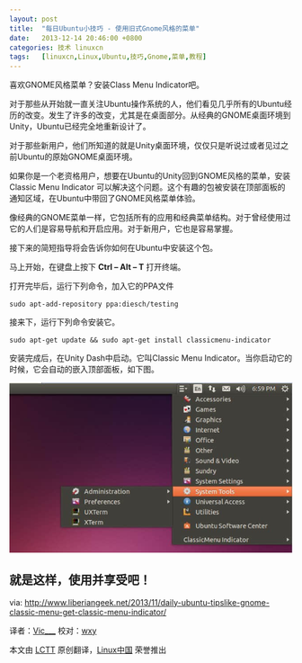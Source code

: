 ```yaml
---
layout: post
title:	"每日Ubuntu小技巧 - 使用旧式Gnome风格的菜单"
date:	2013-12-14 20:46:00 +0800 
categories:	技术 linuxcn 
tags:	[linuxcn,Linux,Ubuntu,技巧,Gnome,菜单,教程]
---
```



喜欢GNOME风格菜单？安装Class Menu Indicator吧。


对于那些从开始就一直关注Ubuntu操作系统的人，他们看见几乎所有的Ubuntu经历的改变。发生了许多的改变，尤其是在桌面部分。从经典的GNOME桌面环境到Unity，Ubuntu已经完全地重新设计了。


对于那些新用户，他们所知道的就是Unity桌面环境，仅仅只是听说过或者见过之前Ubuntu的原始GNOME桌面环境。


如果你是一个老资格用户，想要在Ubuntu的Unity回到GNOME风格的菜单，安装Classic Menu Indicator 可以解决这个问题。这个有趣的包被安装在顶部面板的通知区域，在Ubuntu中带回了GNOME风格菜单体验。


像经典的GNOME菜单一样，它包括所有的应用和经典菜单结构。对于曾经使用过它的人们是容易导航和开启应用。对于新用户，它也是容易掌握。


接下来的简短指导将会告诉你如何在Ubuntu中安装这个包。


马上开始，在键盘上按下 **Ctrl – Alt – T** 打开终端。


打开完毕后，运行下列命令，加入它的PPA文件



```
sudo apt-add-repository ppa:diesch/testing

```

接来下，运行下列命令安装它。



```
sudo apt-get update && sudo apt-get install classicmenu-indicator

```

安装完成后，在Unity Dash中启动。它叫Classic Menu Indicator。当你启动它的时候，它会自动的嵌入顶部面板，如下图。


![](/Asserts/Images/album/201312/14/204515wx7trh0d6xerdodr.png)


就是这样，使用并享受吧！
------------


via: <http://www.liberiangeek.net/2013/11/daily-ubuntu-tipslike-gnome-classic-menu-get-classic-menu-indicator/>


译者：[Vic\_\_\_](http://blog.csdn.net/Vic___) 校对：[wxy](https://github.com/wxy)


本文由 [LCTT](https://github.com/LCTT/TranslateProject) 原创翻译，[Linux中国](http://linux.cn/) 荣誉推出
